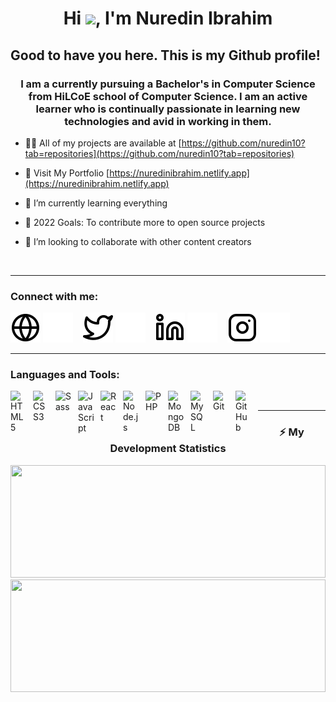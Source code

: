 <h1 align="center">Hi <img src="https://media.giphy.com/media/hvRJCLFzcasrR4ia7z/giphy.gif" width = "25px">, I'm Nuredin Ibrahim</h1>


<h2>Good to have you here. This is my Github profile!</h2>

<h3 align="center">I am a currently pursuing a Bachelor's in Computer Science from HiLCoE school of Computer Science. I am an active learner who is continually passionate in learning new technologies and avid in working in them.</h3>


- 👨‍💻 All of my projects are available at [https://github.com/nuredin10?tab=repositories](https://github.com/nuredin10?tab=repositories)

- 🔭 Visit My Portfolio [https://nuredinibrahim.netlify.app](https://nuredinibrahim.netlify.app)
- 🌱 I’m currently learning everything
- 🥅 2022 Goals: To contribute more to open source projects
- 👯 I’m looking to collaborate with other content creators
<!-- 
[![YouTube Channel Subscribers](https://img.shields.io/youtube/channel/subscribers/UCDCHcqyeQgJ-jVSd6VJkbCw?logo=youtube&logoColor=red&style=for-the-badge)][youtube]
[![Website](https://img.shields.io/website?label=codeSTACKr.com&style=for-the-badge&url=https%3A%2F%2Fcodestackr.com)](https://codestackr.com)
[![Twitter Follow](https://img.shields.io/twitter/follow/codeSTACKr?color=1DA1F2&logo=twitter&style=for-the-badge)](https://twitter.com/intent/follow?original_referer=https%3A%2F%2Fgithub.com%2FcodeSTACKr&screen_name=codeSTACKr)

[![Visual Studio Marketplace Rating (Stars)](https://img.shields.io/visual-studio-marketplace/stars/codestackr.codestackr-theme?label=codeSTACKr%20VS%20Code%20Theme&logo=visualstudiocode&logoColor=ff652f&style=for-the-badge)](https://marketplace.visualstudio.com/items?itemName=codestackr.codestackr-theme)
[![Become A VS Code SuperHero](https://img.shields.io/badge/-Become%20A%20VS%20Code%20SuperHero%20%E2%86%92-gray.svg?colorB=ff652f&style=for-the-badge)](https://vsCodeHero.com)
 -->
<!-- 
## I'm a Developer!!

- 🌱 I’m currently learning everything
- 👯 I’m looking to collaborate with other content creators
- 🥅 2022 Goals: To contribute more to open source projects
- 🔭 Check out my portfolio: [course]! -->
<!-- - ⚡ Fun fact: I love to draw and play guitar / drums -->
<!-- - 😻 Check out the NFT collection I created: [CodeCats](https://opensea.io/collection/codecats?search[sortAscending]=true&search[sortBy]=PRICE&search[toggles][0]=BUY_NOW) -->
<br />

---

### Connect with me:

[![website](./img/globe-light.svg)](https://nuredinibrahim.netlify.app#gh-light-mode-only)
[![website](./img/globe-dark.svg)](https://nuredinibrahim.netlify.app#gh-dark-mode-only)
&nbsp;&nbsp;
[![website](./img/twitter-light.svg)](https://twitter.com/nuredin.10#gh-light-mode-only)
[![website](./img/twitter-dark.svg)](https://twitter.com/nuredin.10#gh-dark-mode-only)
&nbsp;&nbsp;
[![website](./img/linkedin-light.svg)](https://linkedin.com/in/nuredin.10#gh-light-mode-only)
[![website](./img/linkedin-dark.svg)](https://linkedin.com/in/nuredin.10#gh-dark-mode-only)
&nbsp;&nbsp;
[![website](./img/instagram-light.svg)](https://instagram.com/nuredin.10#gh-light-mode-only)
[![website](./img/instagram-dark.svg)](https://instagram.com/nuredin.10#gh-dark-mode-only)



---

### Languages and Tools:


<img align="left" alt="HTML5" width="26px" src="https://cdn.jsdelivr.net/gh/devicons/devicon/icons/html5/html5-original.svg" style="padding-right:10px;" />
<img align="left" alt="CSS3" width="26px" src="https://cdn.jsdelivr.net/gh/devicons/devicon/icons/css3/css3-original.svg" style="padding-right:10px;" />
<img align="left" alt="Sass" width="26px" src="https://cdn.jsdelivr.net/gh/devicons/devicon/icons/sass/sass-original.svg" style="padding-right:10px;" />
<img align="left" alt="JavaScript" width="26px" src="https://cdn.jsdelivr.net/gh/devicons/devicon/icons/javascript/javascript-original.svg" style="padding-right:10px;" />
<img align="left" alt="React" width="26px" src="https://cdn.jsdelivr.net/gh/devicons/devicon/icons/react/react-original.svg" style="padding-right:10px;" />
<img align="left" alt="Node.js" width="26px" src="https://cdn.jsdelivr.net/gh/devicons/devicon/icons/nodejs/nodejs-original.svg" style="padding-right:10px;" />
<img align="left" alt="PHP" width="26px" src="https://cdn.jsdelivr.net/gh/devicons/devicon/icons/php/php-original.svg" style="padding-right:10px;" />
<img align="left" alt="MongoDB" width="26px" src="https://cdn.jsdelivr.net/gh/devicons/devicon/icons/mongodb/mongodb-original.svg" style="padding-right:10px;" />
<img align="left" alt="MySQL" width="26px" src="https://cdn.jsdelivr.net/gh/devicons/devicon/icons/mysql/mysql-original.svg" style="padding-right:10px;" />
<img align="left" alt="Git" width="26px" src="https://cdn.jsdelivr.net/gh/devicons/devicon/icons/git/git-original.svg" style="padding-right:10px;" />
<img align="left" alt="GitHub" width="26px" src="https://user-images.githubusercontent.com/3369400/139447912-e0f43f33-6d9f-45f8-be46-2df5bbc91289.png" style="padding-right:10px;" />

<br />

---



<h3 align="center"><b>⚡ My Development Statistics</b></h3>

<p align="center">  
<!-- GitHub Stats -->  
    <!-- <img height="180em" width = "100%" src="https://github-readme-stats.vercel.app/api?username=bitsumamo&show_icons=true&hide_border=true" /> -->
    <img height="180em" width = "100%" src="https://github-readme-stats.vercel.app/api/top-langs/?username=nuredin10&layout=compact&theme=radical" />
    <!-- https://github-readme-stats.vercel.app/api/top-langs/?username=bitsumamo&layout=compact&theme=radical -->
<!-- Most Used Languages -->  <br/>
    <!-- <img height="180em" width = "100%" src="https://github-readme-stats.vercel.app/api/top-langs/?username=bitsumamo&exclude_repo=KNN-Image-Classification&show_icons=true&hide_border=true&layout=compact&langs_count=8"/> -->
    <img height="180em" width = "100%" src="https://github-readme-stats.vercel.app/api?username=nuredin10&layout=compact&theme=radical"/>
    <!-- https://github-readme-stats.vercel.app/api?username=bitsumamo&layout=compact&theme=radical -->
</p>  

